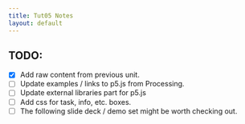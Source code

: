 ```yaml
---
title: Tut05 Notes
layout: default
---
```


## TODO:

* [x] Add raw content from previous unit.
* [ ] Update examples / links to p5.js from Processing.
* [ ] Update external libraries part for p5.js
* [ ] Add css for task, info, etc. boxes.
* [ ] The following slide deck / demo set might be worth checking out. 